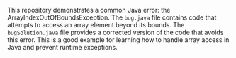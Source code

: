 This repository demonstrates a common Java error: the ArrayIndexOutOfBoundsException. The `bug.java` file contains code that attempts to access an array element beyond its bounds. The `bugSolution.java` file provides a corrected version of the code that avoids this error. This is a good example for learning how to handle array access in Java and prevent runtime exceptions.